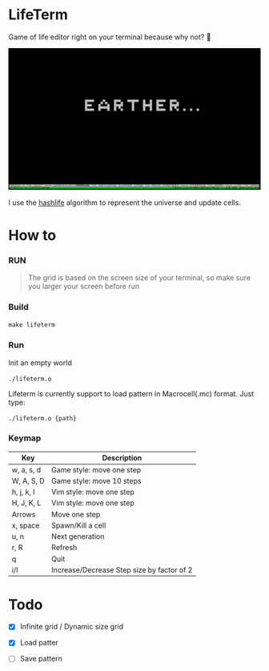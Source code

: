 # LifeTerm
Game of life editor right on your terminal because why not? 🤷

![](./assets/demo.png)

I use the [hashlife](https://en.wikipedia.org/wiki/Hashlife) algorithm to represent the universe and update cells.

# How to 
### RUN
> The grid is based on the screen size of your terminal, so make sure you larger your screen before run

### Build
`make lifeterm`
### Run
Init an empty world

`./lifeterm.o`

Lifeterm is currently support to load pattern in Macrocell(.mc) format. Just type:

`./lifeterm.o {path}`



### Keymap
| Key      | Description               |
|----------|---------------------------|
| w, a, s, d  | Game style: move one step |
| W, A, S, D  | Game style: move 10 steps |
| h, j, k, l  | Vim style: move one step   |
| H, J, K, L  | Vim style: move one step   |
| Arrows   | Move one step              |
| x, space | Spawn/Kill a cell         |
| u, n     | Next generation           |
| r, R     | Refresh           |
| q        | Quit                      |
| i/I      | Increase/Decrease Step size by factor of 2|

# Todo
- [x] Infinite grid / Dynamic size grid
- [x] Load patter
- [ ] Save pattern



